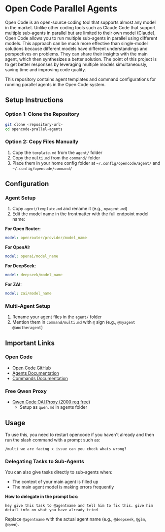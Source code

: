 # Open Code Parallel Agents

Open Code is an open-source coding tool that supports almost any model in the market. Unlike other coding tools such as Claude Code that support multiple sub-agents in parallel but are limited to their own model (Claude), Open Code allows you to run multiple sub-agents in parallel using different models. This approach can be much more effective than single-model solutions because different models have different understandings and perspectives on problems. They can share their insights with the main agent, which then synthesizes a better solution. The point of this project is to get better responses by leveraging multiple models simultaneously, saving time and improving code quality.

This repository contains agent templates and command configurations for running parallel agents in the Open Code system.

## Setup Instructions

### Option 1: Clone the Repository
```bash
git clone <repository-url>
cd opencode-prallel-agents
```

### Option 2: Copy Files Manually
1. Copy the `template.md` from the `agent/` folder
2. Copy the `multi.md` from the `command/` folder
3. Place them in your home config folder at `~/.config/opencode/agent/` and `~/.config/opencode/command/`

## Configuration

### Agent Setup
1. Copy `agent/template.md` and rename it (e.g., `myagent.md`)
2. Edit the model name in the frontmatter with the full endpoint model name:

**For Open Router:**
```yaml
model: openrouter/provider/model_name
```

**For OpenAI:**
```yaml
model: openai/model_name
```

**For DeepSeek:**
```yaml
model: deepseek/model_name
```

**For ZAI:**
```yaml
model: zai/model_name
```

### Multi-Agent Setup
1. Rename your agent files in the `agent/` folder
2. Mention them in `command/multi.md` with `@` sign (e.g., `@myagent @anotheragent`)


## Important Links

### Open Code
- [Open Code GitHub](https://github.com/sst/opencode/)
- [Agents Documentation](https://opencode.ai/docs/agents/)
- [Commands Documentation](https://opencode.ai/docs/commands/)

### Free Qwen Proxy
- [Qwen Code OAI Proxy (2000 req free)](https://github.com/aptdnfapt/qwen-code-oai-proxy)
  - Setup as `qwen.md` in agents folder

## Usage
To use this, you need to restart opencode if you haven't already and then run the slash command with a prompt such as:
```
/multi we are facing x issue can you check whats wrong?
```

### Delegating Tasks to Sub-Agents
You can also give tasks directly to sub-agents when:
- The context of your main agent is filled up
- The main agent model is making errors frequently

**How to delegate in the prompt box:**
```
hey give this task to @agentname and tell him to fix this. give him detail info on what you have already tried
```

Replace `@agentname` with the actual agent name (e.g., `@deepseek`, `@glm`, `@qwen`).
